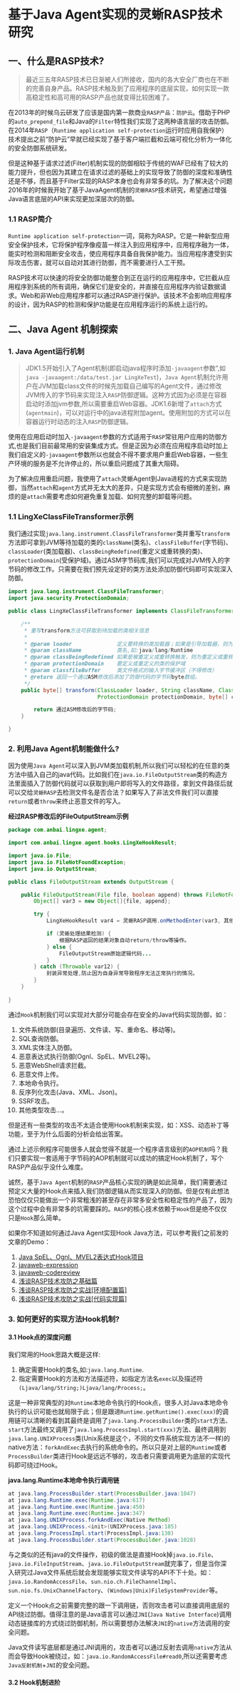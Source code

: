 # 基于Java Agent实现的灵蜥RASP技术研究

## 一、什么是RASP技术?

> 最近三五年RASP技术已日渐被人们所接收，国内的各大安全厂商也在不断的完善自身产品。RASP技术触及到了应用程序的底层实现，如何实现一款高稳定性和高可用的RASP产品也就变得比较困难了。

在2013年的时候乌云研发了应该是国内第一款商业`RASP产品`：`防护云`。借助于PHP的`auto_prepend_file`和Java的`Filter`特性我们实现了这两种语言层的攻击防御。在2014年`RASP`（`Runtime application self-protection`运行时应用自我保护）技术提出之前“防护云”早就已经实现了基于客户端拦截和云端可视化分析为一体化的安全防御系统研发。

但是这种基于请求过滤(Filter)机制实现的防御相较于传统的WAF已经有了较大的能力提升，但也因为其建立在请求过滤的基础上的实现导致了防御的深度和准确性还是不够，而且基于Filter实现的RASP本身也会有非常多的坑。为了解决这个问题2016年的时候我开始了基于JavaAgent机制的`灵蜥RASP`技术研究，希望通过增强Java语言底层的API来实现更加深层次的防御。

### 1.1 RASP简介

`Runtime application self-protection`一词，简称为RASP。它是一种新型应用安全保护技术，它将保护程序像疫苗一样注入到应用程序中，应用程序融为一体，能实时检测和阻断安全攻击，使应用程序具备自我保护能力。当应用程序遭受到实际攻击伤害，就可以自动对其进行防御，而不需要进行人工干预。

RASP技术可以快速的将安全防御功能整合到正在运行的应用程序中，它拦截从应用程序到系统的所有调用，确保它们是安全的，并直接在应用程序内验证数据请求。Web和非Web应用程序都可以通过RASP进行保护。该技术不会影响应用程序的设计，因为RASP的检测和保护功能是在应用程序运行的系统上运行的。

## 二、Java Agent 机制探索

### 1. Java Agent运行机制

> JDK1.5开始引入了Agent机制(即启动java程序时添加`-javaagent`参数”,如`java -javaagent:/data/test.jar LingXeTest`)，`Java Agent`机制允许用户在JVM加载class文件的时候先加载自己编写的Agent文件，通过修改JVM传入的字节码来实现注入`RASP`防御逻辑。这种方式因为必须是在容器启动时添加jvm参数,所以需要重启Web容器。JDK1.6新增了`attach`方式(`agentmain`)，可以对运行中的java进程附加agent。使用附加的方式可以在容器运行时动态的注入`RASP`防御逻辑。 

使用在应用启动时加入`-javaagent`参数的方式适用于`RASP`常驻用户应用的防御方式,也是我们目前最常用的安装集成方式。但是正因为必须在应用程序启动时加上我们自定义的`-javaagent`参数所以也就会不得不要求用户重启Web容器，一些生产环境的服务是不允许停止的，所以重启问题成了其重大阻碍。

为了解决应用重启问题，我使用了`attach`灵蜥Agent到Java进程的方式来实现防御，当然`attach`和`agent`方式并无太大的差异，只是实现方式会有细微的差别，麻烦的是`attach`需要考虑如何避免重复加载、如何完整的卸载等问题。

### 1.1 LingXeClassFileTransformer示例

我们通过实现`java.lang.instrument.ClassFileTransformer`类并重写`transform`方法即可拿到JVM等待加载的类的`className`(类名)、`classFileBuffer`(字节码)、`classLoader`(类加载器)、`classBeingRedefined`(重定义或重转换的类)、`protectionDomain`(受保护域)。通过ASM字节码库,我们可以完成对JVM传入的字节码的修改工作。只需要在我们预先设定好的类方法处添加防御代码即可实现深入防御。

```java
import java.lang.instrument.ClassFileTransformer;
import java.security.ProtectionDomain;

public class LingXeClassFileTransformer implements ClassFileTransformer {

	/**
	 * 重写transform方法可获取到待加载的类相关信息
	 *
	 * @param loader              定义要转换的类加载器；如果是引导加载器，则为 null
	 * @param className           类名,如:java/lang/Runtime
	 * @param classBeingRedefined 如果是被重定义或重转换触发，则为重定义或重转换的类；如果是类加载，则为 null
	 * @param protectionDomain    要定义或重定义的类的保护域
	 * @param classfileBuffer     类文件格式的输入字节缓冲区（不得修改）
	 * @return 返回一个通过ASM修改后添加了防御代码的字节码byte数组。
	 */
	public byte[] transform(ClassLoader loader, String className, Class<?> classBeingRedefined,
	                        ProtectionDomain protectionDomain, byte[] classfileBuffer) {

		return 通过ASM修改后的字节码;
	}

}
```

### 2. 利用Java Agent机制能做什么?

因为使用`Java Agent`可以深入到JVM类加载机制,所以我们可以轻松的在任意的类方法中插入自己的java代码。比如我们在`java.io.FileOutputStream`类的构造方法里面插入了防御代码就可以获取到用户即将写入的文件路径，拿到文件路径后就可以交给`灵蜥RASP`去检测文件名是否合法？如果写入了非法文件我们可以直接`return`或者`throw`来终止恶意文件的写入。

**经过RASP修改后的FileOutputStream示例**

```java
package com.anbai.lingxe.agent;

import com.anbai.lingxe.agent.hooks.LingXeHookResult;

import java.io.File;
import java.io.FileNotFoundException;
import java.io.OutputStream;

public class FileOutputStream extends OutputStream {

	public FileOutputStream(File file, boolean append) throws FileNotFoundException {
		Object[] var3 = new Object[]{file, append};

		try {
			LingXeHookResult var4 = 灵蜥RASP调用.onMethodEnter(var3, 其他必要参数);

			if (灵蜥处理结果检测) {
				根据RASP返回的结果对象自动return/throw等操作。
			} else {
				FileOutputStream原始逻辑代码...
			}
		} catch (Throwable var12) {
			封装异常处理,防止因为自身异常导致程序无法正常执行的情况。
		}
	}
	
}
```

通过`Hook`机制我们可以实现对大部分可能会存在安全的Java代码实现防御，如：

1. 文件系统防御(目录遍历、文件读、写、重命名、移动等)。
2. SQL查询防御。
3. XML实体注入防御。
4. 恶意表达式执行防御(Ognl、SpEL、MVEL2等)。
5. 恶意WebShell请求拦截。
6. 恶意文件上传。
7. 本地命令执行。
8. 反序列化攻击(Java、XML、Json)。
9. SSRF攻击。
10. 其他类型攻击...。

但是还有一些类型的攻击不太适合使用Hook机制来实现，如：XSS、动态补丁等功能，至于为什么后面的分析会给出答案。

通过上述示例程序可能很多人就会觉得不就是一个程序语言级别的`AOP机制`吗？我们只要实现一套适用于字节码的AOP机制就可以成功的搞定Hook机制了，写个RASP产品似乎没什么难度。

诚然，基于`Java Agent`机制的`RASP`产品核心实现的确是如此简单，我们需要通过预定义大量的Hook点来插入我们防御逻辑从而实现深入的防御。但是仅有此想法恐怕仅仅只能做出一个非常粗浅的甚至存在非常多安全性和稳定性的产品了，因为这个过程中会有非常多的坑需要踩的。`RASP`的核心技术依赖于`Hook`但是绝不仅仅只是`Hook`那么简单。

如果你不知道如何通过Java Agent实现Hook Java方法，可以参考我们之前发的文章的Demo：

1. [Java SpEL、Ognl、MVEL2表达式Hook项目](http://javaweb.org/?p=1862)
2. [javaweb-expression](https://github.com/anbai-inc/javaweb-expression)
3. [javaweb-codereview](https://github.com/anbai-inc/javaweb-codereview/tree/master/javaweb-codereview-agent)
4. [浅谈RASP技术攻防之基础篇](https://javaweb.org.cn/3237.shtml)
5. [浅谈RASP技术攻防之实战[环境配置篇]](https://javaweb.org.cn/3238.shtml)
6. [浅谈RASP技术攻防之实战[代码实现篇]](https://javaweb.org.cn/3239.shtml)


### 3. 如何更好的实现方法Hook机制?

#### 3.1 Hook点的深度问题

我们常用的Hook思路大概是这样:

1. 确定需要Hook的类名,如:`java.lang.Runtime`.
2. 指定需要Hook的方法和方法描述符，如指定方法名`exec`以及描述符`(Ljava/lang/String;)Ljava/lang/Process;`。

这是一种非常典型的对`Runtime`本地命令执行的Hook点，很多人对Java本地命令执行的认识可能也就局限于此；但是跟进`Runtime.getRuntime().exec(xxx)`的调用链可以清晰的看到其最终是调用了`java.lang.ProcessBuilder`类的`start`方法、`start`方法最终又调用了`java.lang.ProcessImpl.start(xxx)`方法、最终调用到`java.lang.UNIXProcess`类(Unix系统是这个，不同的文件系统实现方法不一样)的native方法：`forkAndExec`去执行的系统命令的。所以只是对上层的`Runtime`或者`ProcessBuilder`类进行Hook是远远不够的，攻击者只需要调用更为底层的实现代码即可绕过Hook。

**java.lang.Runtime本地命令执行调用链**

```java
at java.lang.ProcessBuilder.start(ProcessBuilder.java:1047)
at java.lang.Runtime.exec(Runtime.java:617)
at java.lang.Runtime.exec(Runtime.java:450)
at java.lang.Runtime.exec(Runtime.java:347)
at java.lang.UNIXProcess.forkAndExec(Native Method)
at java.lang.UNIXProcess.<init>(UNIXProcess.java:185)
at java.lang.ProcessImpl.start(ProcessImpl.java:130)
at java.lang.ProcessBuilder.start(ProcessBuilder.java:1028)
```

与之类似的还有java的文件操作，初级的做法是直接Hook掉`java.io.File`、`java.io.FileInputStream`、`java.io.FileOutputStream`就完事了，但是当你深入研究过Java文件系统后就会发现能够实现文件读写的API不下十处。如：`java.io.RandomAccessFile`、`sun.nio.ch.FileChannelImpl`、`sun.nio.fs.UnixChannelFactory`、`(Windows|Unix)FileSystemProvider`等。

定义一个Hook点之前需要完整的跟一下调用链，否则攻击者可以直接调用底层的API绕过防御。值得注意的是Java语言可以通过`JNI`(`Java Native Interface`)调用动态链接库的方式绕过防御机制，所以需要想办法解决`JNI`的`native`方法调用的安全问题。

Java文件读写底层都是通过JNI调用的，攻击者可以通过反射去调用`native`方法从而会导致Hook被绕过，如：`java.io.RandomAccessFile#read0`,所以还需要考虑`Java反射机制`+`JNI`的安全问题。

#### 3.2 Hook机制进阶
